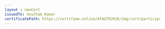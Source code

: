 ```yaml
--- 
layout : newCert 
issuedTo: Goutham Kumar 
certificatePath: https://certifyme.online/ATAGTR2020/img/cert/participant/GouthamKumar_cbc98.png
--- 
```

